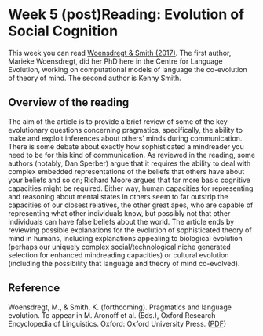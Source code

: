 # Week 5 (post)Reading: Evolution of Social Cognition

This week you can read [Woensdregt & Smith (2017)](./woensdregt-smith.pdf). The first author, Marieke Woensdregt, did her PhD here in the Centre for Language Evolution, working on computational models of language the co-evolution of theory of mind. The second author is Kenny Smith.

## Overview of the reading
The aim of the article is to provide a brief review of some of the key evolutionary questions concerning pragmatics, specifically, the ability to make and exploit inferences about others’ minds during communication. There is some debate about exactly how sophisticated a mindreader you need to be for this kind of communication. As reviewed in the reading, some authors (notably, Dan Sperber) argue that it requires the ability to deal with complex embedded representations of the beliefs that others have about your beliefs and so on; Richard Moore argues that far more basic cognitive capacities might be required. Either way, human capacities for representing and reasoning about mental states in others seem to far outstrip the capacities of our closest relatives, the other great apes, who are capable of representing what other individuals know, but possibly not that other individuals can have false beliefs about the world. The article ends by reviewing possible explanations for the evolution of sophisticated theory of mind in humans, including explanations appealing to biological evolution (perhaps our uniquely complex social/technological niche generated selection for enhanced mindreading capacities) or cultural evolution (including the possibility that language and theory of mind co-evolved).

## Reference
Woensdregt, M., & Smith, K. (forthcoming). Pragmatics and language evolution. To appear in M. Aronoff et al. (Eds.), Oxford Research Encyclopedia of Linguistics. Oxford: Oxford University Press. ([PDF](./woensdregt-smith.pdf))
